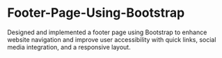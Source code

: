 # Footer-Page-Using-Bootstrap
Designed and implemented a footer page using Bootstrap to enhance website navigation and improve user accessibility with quick links, social media integration, and a responsive layout.
